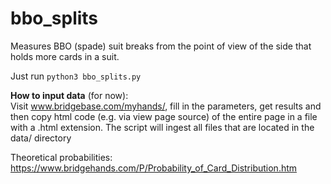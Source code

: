 # bbo_splits
Measures BBO (spade) suit breaks from the point of view of the side that holds more cards in a suit. 

Just run <code>python3 bbo_splits.py</code>

<b>How to input data</b> (for now):   
Visit www.bridgebase.com/myhands/, fill in the parameters, get results and then copy 
html code (e.g. via view page source) of the entire page in a file with a .html extension.
The script will ingest all files that are located in the data/ directory

Theoretical probabilities:
https://www.bridgehands.com/P/Probability_of_Card_Distribution.htm
